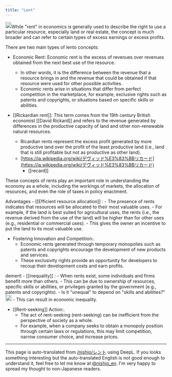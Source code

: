 ```yaml
---
title: "Lent"
---
```


<img src='https://scrapbox.io/api/pages/nishio-en/gpt/icon' alt='gpt.icon' height="19.5"/>While "rent" in economics is generally used to describe the right to use a particular resource, especially land or real estate, the concept is much broader and can refer to certain types of excess earnings or excess profits.

There are two main types of lento concepts:

- Economic Rent: Economic rent is the excess of revenues over revenues obtained from the next best use of the resource.
    - In other words, it is the difference between the revenue that a resource brings in and the revenue that could be obtained if that resource were used for other possible activities.
    - Economic rents arise in situations that differ from perfect competition in the marketplace, for example, exclusive rights such as patents and copyrights, or situations based on specific skills or abilities.

- [[Rickardian rent]]: This term comes from the 19th century British economist [[David Rickard]] and refers to the revenue generated by differences in the productive capacity of land and other non-renewable natural resources.
    - Ricardian rents represent the excess profit generated by more productive land over the profit of the least productive land (i.e., land that is still profitable but not as productive as other land).
    - [https://ja.wikipedia.org/wiki/デヴィッド%E3%83%BBリカード](https://ja.wikipedia.org/wiki/デヴィッド%E3%83%BBリカード)
        - [[recard]]

These concepts of rents play an important role in understanding the economy as a whole, including the workings of markets, the allocation of resources, and even the role of taxes in policy enactment.

Advantages
    - [[Efficient resource allocation]] :
    - The presence of rents indicates that resources will be allocated to their most valuable uses.
    - For example, if the land is best suited for agricultural uses, the rents (i.e., the revenue derived from the use of the land) will be higher than for other uses (e.g., residential or commercial uses).
    - This gives the owner an incentive to put the land to its most valuable use.
- Fostering Innovation and Competition:.
    - Economic rents generated through temporary monopolies such as patents and copyrights encourage the development of new products and services.
    - These exclusivity rights provide an opportunity for developers to recoup their development costs and earn profits.

demerit
    - [[inequality]] :
    - When rents exist, some individuals and firms benefit more than others.
    - This can be due to ownership of resources, specific skills or abilities, or privileges granted by the government (e.g., patents and copyrights).
        - Is it "unequal" to depend on "skills and abilities?"<img src='https://scrapbox.io/api/pages/nishio-en/nishio/icon' alt='nishio.icon' height="19.5"/>
    - This can result in economic inequality.
- [[Rent-seeking]] Action:.
    - The act of rent-seeking (rent-seeking) can be inefficient from the perspective of society as a whole.
    - For example, when a company seeks to obtain a monopoly position through certain laws or regulations, this may limit competition, narrow consumer choice, and increase prices.

---
This page is auto-translated from [/nishio/レント](https://scrapbox.io/nishio/レント) using DeepL. If you looks something interesting but the auto-translated English is not good enough to understand it, feel free to let me know at [@nishio_en](https://twitter.com/nishio_en). I'm very happy to spread my thought to non-Japanese readers.